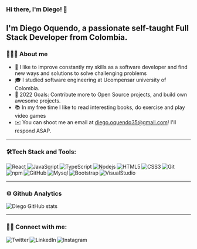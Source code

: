 ### Hi there, I'm Diego! 👋 

## I'm Diego Oquendo, a passionate self-taught Full Stack Developer from Colombia.

### 👨🏻‍💻 About me 
- 🔭 I like to improve constantly my skills as a software developer and find new ways and solutions to solve challenging problems
- 🎓 I studied software engineering at Ucompensar university of Colombia. 
- 🎯 2022 Goals: Contribute more to Open Source projects, and build own awesome projects.
- 📚 In my free time I like to read interesting books, do exercise and play video games
- ✉️ You can shoot me an email at diego.oquendo35@gmail.com! I'll respond ASAP.

---

### 🛠Tech Stack and Tools:

<img align="left" alt="React" src="https://camo.githubusercontent.com/0dbdbda9b41b77beb88c3a54e5da74ae7632c0683b09536f78bcc146258be5fe/68747470733a2f2f696d672e736869656c64732e696f2f62616467652f2d52656163742d3035313232413f7374796c653d666c6174266c6f676f3d7265616374" />
<img align="left" alt="JavaScript" src="https://camo.githubusercontent.com/6e8ce928be6e5866e27140eb0bb25479b52137d75ee0196e7b67c91038a9abc3/68747470733a2f2f696d672e736869656c64732e696f2f62616467652f2d4a6176615363726970742d3035313232413f7374796c653d666c6174266c6f676f3d6a617661736372697074" />
<img align="left" alt="TypeScript" src="https://img.shields.io/badge/TypeScript-05122A?style=flat&logo=typescript&logoColor=007ACC" />
<img align="left" alt="Nodejs" src="https://img.shields.io/badge/-Node.js-05122A?style=flat&logo=node.js" />
<img align="left" alt="HTML5" src="https://img.shields.io/badge/-HTML-05122A?style=flat&logo=HTML5" />
<img align="left" alt="CSS3" src="https://img.shields.io/badge/-CSS-05122A?style=flat&logo=CSS3&logoColor=1572B6" />
<img align="left" alt="Git" src="https://img.shields.io/badge/-Git-05122A?style=flat&logo=git" />
<img align="left" alt="npm" src="https://img.shields.io/badge/-NPM-05122A?style=flat&logo=npm" />
<img align="left" alt="GitHub" src="https://img.shields.io/badge/-GitHub-05122A?style=flat&logo=github" />
<img align="left" alt="Mysql" src="https://img.shields.io/badge/MySQL-05122A?style=flat&logo=mysql&logoColor=white" />
<img align="left" alt="Bootstrap" src="https://img.shields.io/badge/-Bootstrap-05122A?style=flat&logo=bootstrap&logoColor=563D7C" />
<img align="left" alt="VisualStudio" src="https://img.shields.io/badge/-Visual%20Studio%20Code-05122A?style=flat&logo=visual-studio-code&logoColor=007ACC" />


<br />
<br />

---

### ⚙️ Github Analytics

![Diego GitHub stats](https://github-readme-stats.vercel.app/api?username=doquendob&show_icons=true&theme=radical)

---

### 🤝🏻 Connect with me:

[<img align="left" alt="Twitter" src="https://img.shields.io/badge/-@DiegoOq511337758_-1DA1F2?style=flat&logo=twitter&logoColor=white" />][twitter]
[<img align="left" alt="LinkedIn" src="https://img.shields.io/badge/-Diego%20Oquendo-0077B5?style=flat&logo=Linkedin&logoColor=white" />][linkedin]
[<img align="left" alt="Instagram" src="https://img.shields.io/badge/-@diegobfxlm_-E4405F?style=flat&logo=Instagram&logoColor=white" />][instagram]

<br />

[twitter]: https://twitter.com/DiegoOq51133758
[instagram]: https://instagram.com/diegobfxlm
[linkedin]: https://www.linkedin.com/in/diego-oquendo-beltr%C3%A1n-19317522a/

